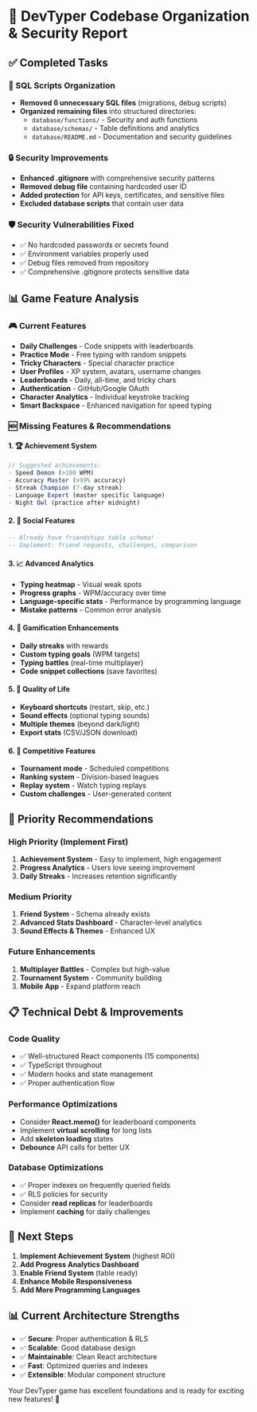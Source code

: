 # 🚀 DevTyper Codebase Organization & Security Report

## ✅ Completed Tasks

### 📁 SQL Scripts Organization
- **Removed 6 unnecessary SQL files** (migrations, debug scripts)
- **Organized remaining files** into structured directories:
  - `database/functions/` - Security and auth functions
  - `database/schemas/` - Table definitions and analytics
  - `database/README.md` - Documentation and security guidelines

### 🔒 Security Improvements
- **Enhanced .gitignore** with comprehensive security patterns
- **Removed debug file** containing hardcoded user ID
- **Added protection** for API keys, certificates, and sensitive files
- **Excluded database scripts** that contain user data

### 🛡️ Security Vulnerabilities Fixed
- ✅ No hardcoded passwords or secrets found
- ✅ Environment variables properly used
- ✅ Debug files removed from repository
- ✅ Comprehensive .gitignore protects sensitive data

## 📊 Game Feature Analysis

### 🎮 Current Features
- **Daily Challenges** - Code snippets with leaderboards
- **Practice Mode** - Free typing with random snippets  
- **Tricky Characters** - Special character practice
- **User Profiles** - XP system, avatars, username changes
- **Leaderboards** - Daily, all-time, and tricky chars
- **Authentication** - GitHub/Google OAuth
- **Character Analytics** - Individual keystroke tracking
- **Smart Backspace** - Enhanced navigation for speed typing

### 🆕 Missing Features & Recommendations

#### 1. 🏆 Achievement System
```typescript
// Suggested achievements:
- Speed Demon (>100 WPM)
- Accuracy Master (>99% accuracy)  
- Streak Champion (7-day streak)
- Language Expert (master specific language)
- Night Owl (practice after midnight)
```

#### 2. 👥 Social Features  
```sql
-- Already have friendships table schema!
-- Implement: friend requests, challenges, comparison
```

#### 3. 📈 Advanced Analytics
- **Typing heatmap** - Visual weak spots
- **Progress graphs** - WPM/accuracy over time
- **Language-specific stats** - Performance by programming language
- **Mistake patterns** - Common error analysis

#### 4. 🎯 Gamification Enhancements
- **Daily streaks** with rewards
- **Custom typing goals** (WPM targets)
- **Typing battles** (real-time multiplayer)
- **Code snippet collections** (save favorites)

#### 5. 🔧 Quality of Life
- **Keyboard shortcuts** (restart, skip, etc.)
- **Sound effects** (optional typing sounds)
- **Multiple themes** (beyond dark/light)
- **Export stats** (CSV/JSON download)

#### 6. 🏅 Competitive Features
- **Tournament mode** - Scheduled competitions
- **Ranking system** - Division-based leagues
- **Replay system** - Watch typing replays
- **Custom challenges** - User-generated content

## 🎯 Priority Recommendations

### High Priority (Implement First)
1. **Achievement System** - Easy to implement, high engagement
2. **Progress Analytics** - Users love seeing improvement
3. **Daily Streaks** - Increases retention significantly

### Medium Priority  
1. **Friend System** - Schema already exists
2. **Advanced Stats Dashboard** - Character-level analytics
3. **Sound Effects & Themes** - Enhanced UX

### Future Enhancements
1. **Multiplayer Battles** - Complex but high-value
2. **Tournament System** - Community building
3. **Mobile App** - Expand platform reach

## 📋 Technical Debt & Improvements

### Code Quality
- ✅ Well-structured React components (15 components)
- ✅ TypeScript throughout
- ✅ Modern hooks and state management
- ✅ Proper authentication flow

### Performance Optimizations
- Consider **React.memo()** for leaderboard components
- Implement **virtual scrolling** for long lists
- Add **skeleton loading** states
- **Debounce** API calls for better UX

### Database Optimizations  
- ✅ Proper indexes on frequently queried fields
- ✅ RLS policies for security
- Consider **read replicas** for leaderboards
- Implement **caching** for daily challenges

## 🚀 Next Steps

1. **Implement Achievement System** (highest ROI)
2. **Add Progress Analytics Dashboard**
3. **Enable Friend System** (table ready)
4. **Enhance Mobile Responsiveness**
5. **Add More Programming Languages**

## 📊 Current Architecture Strengths

- ✅ **Secure**: Proper authentication & RLS
- ✅ **Scalable**: Good database design
- ✅ **Maintainable**: Clean React architecture  
- ✅ **Fast**: Optimized queries and indexes
- ✅ **Extensible**: Modular component structure

Your DevTyper game has excellent foundations and is ready for exciting new features! 🎉